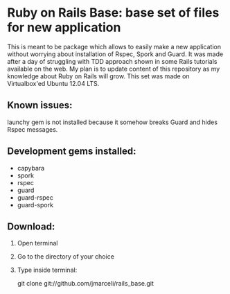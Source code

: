 # Ruby on Rails Base: base set of files for new application

This is meant to be package which allows to easily make a new application without worrying about installation of Rspec, Spork and Guard. It was made after a day of struggling with TDD approach shown in some Rails tutorials available on the web.
My plan is to update content of this repository as my knowledge about Ruby on Rails will grow.
This set was made on Virtualbox'ed Ubuntu 12.04 LTS.

## Known issues:

launchy gem is not installed because it somehow breaks Guard and hides Rspec messages.

## Development gems installed:

- capybara
- spork
- rspec
- guard
- guard-rspec
- guard-spork

## Download:

1. Open terminal
2. Go to the directory of your choice
3. Type inside terminal:

    git clone git://github.com/jmarceli/rails_base.git
